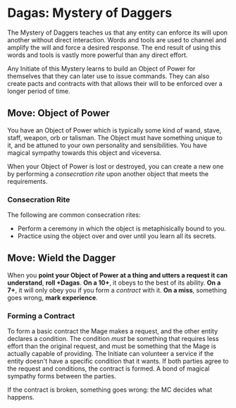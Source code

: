 # Dagas: Mystery of Daggers

The Mystery of Daggers teaches us that any entity can enforce its will upon another without direct interaction. 
Words and tools are used to channel and amplify the will and force a desired response. 
The end result of using this words and tools is vastly more powerful than any direct effort. 

Any Initiate of this Mystery learns to build an Object of Power for themselves that they can later use to issue commands. 
They can also create pacts and contracts with that allows their will to be enforced over a longer period of time. 


## Move: Object of Power

You have an Object of Power which is typically some kind of wand, stave, staff, weapon, orb or talisman. 
The Object must have something unique to it, and be attuned to your own personality and sensibilities. 
You have magical sympathy towards this object and viceversa.

When your Object of Power is lost or destroyed, you can create a new one by performing a _consecration rite_ upon another object that meets the requirements. 

### Consecration Rite

The following are common consecration rites:

* Perform a ceremony in which the object is metaphisically bound to you.
* Practice using the object over and over until you learn all its secrets.


## Move: Wield the Dagger

When you __point your Object of Power at a thing and utters a request it can understand__, __roll +Dagas__. 
__On a 10+__, it obeys to the best of its ability.
__On a 7+__, it will only obey you if you form a _contract_ with it. 
__On a miss__, something goes wrong, __mark experience__.


### Forming a Contract

To form a basic contract the Mage makes a request, and the other entity declares a condition. 
The condition _must_ be something that requires less effort than the original request, and must be something that the Mage is actually capable of providing.
The Initiate can volunteer a service if the entity doesn't have a specific condition that it wants.
If both parties agree to the request and conditions, the contract is formed. 
A bond of magical sympathy forms between the parties. 

If the contract is broken, something goes wrong: the MC decides what happens. 
